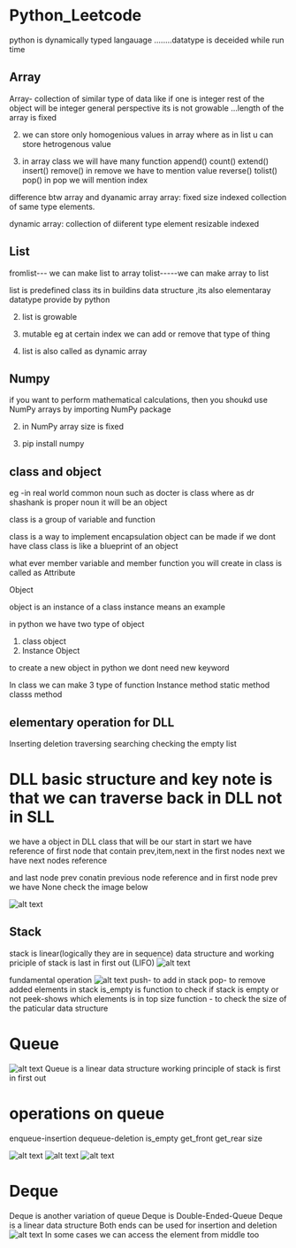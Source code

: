 # Python_Leetcode 
python is dynamically typed langauage ........datatype is deceided while run time

## Array
Array- collection of similar type of data like if one is integer  rest of the object will be integer general perspective its is not growable ...length of the array is fixed 

2) we can store only homogenious values in array where as in list u can store hetrogenous value

3) in array class we will have many function 
append()
count()
extend() 
insert()
remove() in remove we have to mention value 
reverse()
tolist()
pop() in pop we will mention index

difference btw array and dyanamic array
array:
fixed size
indexed
collection of same type elements.

dynamic array:
collection of diiferent type element
resizable
indexed

## List
fromlist--- we can  make list to array
tolist-----we can make array to list

list is predefined class its in buildins data structure  ,its also elementaray datatype provide by python

2) list is growable

3) mutable eg at certain index we can add or remove that type of thing

4) list is also called as dynamic array

## Numpy
if you want to perform mathematical calculations, then you shoukd use NumPy arrays by importing NumPy package

2) in NumPy array size is fixed

3) pip install numpy

## class and object
eg -in real world common noun such as docter is class where as dr shashank is proper noun it will be an object 

class is a group of variable and function

class is a way to implement encapsulation
object can be made if we dont have class 
class is like a blueprint of an object  

what ever member variable and member function you will create in class is called as Attribute


Object 

object is an instance of a class 
instance means an example 

in python we have two type of object 
1) class object
2) Instance Object

to create a new object in python we dont need new keyword

In class we can make 3 type of function 
Instance method 
static method
classs method

##  elementary operation for DLL
Inserting
deletion
traversing
searching
checking the empty list

# DLL basic structure and key note is that we can traverse back in DLL not in SLL

we have a object in DLL class that will be our start in start we have reference of first node that contain prev,item,next in the first nodes next we have next nodes reference 

and last node prev conatin previous node reference and in first node prev we have None check the image  below 

![alt text](image.png)

## Stack
stack is linear(logically they are in sequence) data structure and working priciple of stack is last in first out (LIFO)
![alt text](image-1.png)

fundamental operation 
![alt text](image-2.png)
push- to add in stack
pop- to remove added elements in stack
is_empty is function to check if stack is empty or not
peek-shows which elements is in top 
size function - to check the size of the paticular data structure

# Queue
![alt text](image-5.png)
Queue is a linear data structure working principle of stack is first in first out

# operations on queue
enqueue-insertion
dequeue-deletion
is_empty
get_front
get_rear
size

![alt text](image-6.png)
![alt text](image-7.png)
![alt text](image-8.png)


# Deque 
Deque is another variation of queue 
Deque is Double-Ended-Queue
Deque is a linear data structure
Both ends can be used for insertion  and deletion 
![alt text](image-9.png)
In some cases we can access the element from middle too